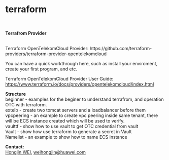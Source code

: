# terraform
<br/>

**Terrafrom Provider**

<br/>
Terraform OpenTelekomCloud Provider: 	
https://github.com/terraform-providers/terraform-provider-opentelekomcloud 

You can have a quick workthrough here, such as install your enviroment, create your first program, and etc.

Terraform OpenTelekomCloud Provider User Guide:
https://www.terraform.io/docs/providers/opentelekomcloud/index.html



**Structure**
<br/>
beginner - examples for the beginer to understand terrafrom, and operation OTC with terraform.<br>
extelb - create two tomcat servers and a loadbalancer before them <br>
vpcpeering - an example to create vpc peering inside same tenant, there will be ECS instance created which will be used to verify.<br>
vaulttf - show how to use vault to get OTC credential from vault <br>
Vault - show how use terraform to generate a secret in Vault <br> 
Namelist - an example to show how to name ECS instance 

**Contact:**<br/>
[Hongjin WEI](https://github.com/weihj1999), weihongjin@huawei.com


